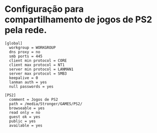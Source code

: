 # Configuração para compartilhamento de jogos de PS2 pela rede.

```
[global]
  workgroup = WORKGROUP
  dns proxy = no
  smb ports = 445
  client min protocol = CORE
  client max protocol = NT1
  server min protocol = LANMAN1
  server max protocol = SMB3
  keepalive = 0
  lanman auth = yes
  null passwords = yes 

[PS2]
  comment = Jogos de PS2
  path = /media/Stronger/GAMES/PS2/
  browseable = yes
  read only = no
  guest ok = yes
  public = yes
  available = yes

```
